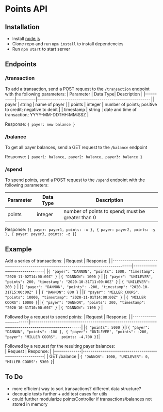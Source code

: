 # Points API

## Installation
- Install [node.js](http://nodejs.org/)
- Clone repo and run `npm install` to install dependencies
- Run `npm start` to start server

## Endpoints

### /transaction
To add a transaction, send a POST request to the `/transaction` endpoint with the following parameters:
| Parameter | Data Type| Description                                              |
|-----------|----------|----------------------------------------------------------|
|   payer   |  string  | name of payer                                            |
|   points  |  integer | number of points; positive to credit; negative to debit  |
| timestamp |  string  | date and time of transaction; YYYY-MM-DDTHH:MM:SSZ       |

Response:
```{ payer: new balance }```

### /balance
To get all payer balances, send a GET request to the `/balance` endpoint<br>

Response:
```{ payer1: balance, payer2: balance, payer3: balance }```

### /spend
To spend points, send a POST request to the `/spend` endpoint with the following parameters:

| Parameter | Data Type| Description                                        |
|-----------|----------|----------------------------------------------------|
|  points   |  integer | number of points to spend; must be greater than 0  |

Response:
```[{ payer: payer1, points: -x }, { payer: payer2, points: -y }, { payer: payer3, points: -z }]```

## Example
Add a series of transactions:
| Request                                                                                | Response:                      |
|----------------------------------------------------------------------------------------|--------------------------------|
|```{ "payer": "DANNON", "points": 1000, "timestamp": "2020-11-02T14:00:00Z" }```        | ```{ "DANNON": 1000 }```       |
|```{ "payer": "UNILEVER", "points": 200, "timestamp": "2020-10-31T11:00:00Z" }```       | ```{ "UNILEVER": 200 }```      |
|```{ "payer": "DANNON", "points": -200, "timestamp": "2020-10-31T15:00:00Z" }```        | ```{ "DANNON": 800 }```        |
|```{ "payer": "MILLER COORS", "points": 10000, "timestamp": "2020-11-01T14:00:00Z" }``` | ```{ "MILLER COORS": 10000 }```|
|```{ "payer": "DANNON", "points": 300, "timestamp": "2020-10-31T10:00:00Z" }```         | ```{ "DANNON": 1100 }```       |

Followed by a request to spend points:
| Request                | Response:                                                                                              |
|------------------------|--------------------------------------------------------------------------------------------------------|
|```{ "points": 5000 }```|```[{ "payer": "DANNON", "points": -100 }, { "payer": "UNILEVER", "points": -200, "payer": "MILLER COORS",  points: -4,700 }]```|

Followed by a request for the resulting payer balances:<br>
| Request      | Response:                                                |
|--------------|----------------------------------------------------------|
| GET /balance | `{ "DANNON": 1000, "UNILEVER": 0, "MILLER COORS": 5300 }`|


## To Do
- more efficient way to sort transactions? different data structure?
- decouple tests further + add test cases for utils
- could further modularize pointsController if transactions/balances not stored in memory